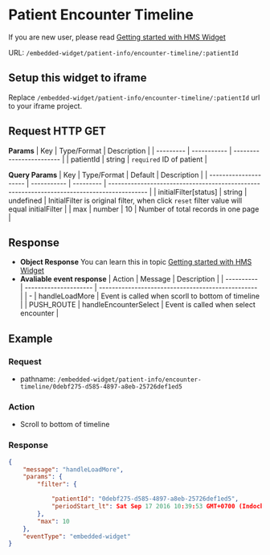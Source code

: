 # Patient Encounter Timeline

If you are new user, please read [Getting started with HMS Widget](/embedded-widget?widget=get-started)


URL: `/embedded-widget/patient-info/encounter-timeline/:patientId`

## Setup this widget to iframe
Replace `/embedded-widget/patient-info/encounter-timeline/:patientId` url to your iframe project.

## Request HTTP GET
**Params**
| Key       | Type/Format | Description              |
| --------- | ----------- | ------------------------ |
| patientId | string      | `required` ID of patient |

**Query Params**
| Key                   | Type/Format | Default   | Description                                                                                |
| --------------------- | ----------- | --------- | ------------------------------------------------------------------------------------------ |
| initialFilter[status] | string      | undefined | InitialFilter is original filter, when click `reset` filter value will equal initialFilter |
| max                   | number      | 10        | Number of total records in one page                                                        |

## Response
- **Object Response**
    You can learn this in topic [Getting started with HMS Widget](/embedded-widget?widget=get-started)
- **Avaliable event response**
   | Action     | Message               | Description                                       |
   | ---------- | --------------------- | ------------------------------------------------- |
   | -          | handleLoadMore        | Event is called when scorll to bottom of timeline |
   | PUSH_ROUTE | handleEncounterSelect | Event is called when select encounter             |

## Example

### Request
 - pathname: `/embedded-widget/patient-info/encounter-timeline/0debf275-d585-4897-a8eb-25726def1ed5` 

### Action
 - Scroll to bottom of timeline

### Response
```json
{
    "message": "handleLoadMore",
    "params": {
        "filter": {

            "patientId": "0debf275-d585-4897-a8eb-25726def1ed5",
            "periodStart_lt": Sat Sep 17 2016 10:39:53 GMT+0700 (Indochina Time),
        },
        "max": 10
    },
    "eventType": "embedded-widget"
}
```
